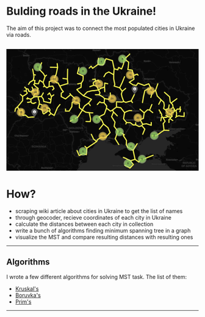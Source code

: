 # Bulding roads in the Ukraine!
The aim of this project was to connect the most populated cities in Ukraine via roads. 

![final result](./img/map.png)
---
# How?
* scraping wiki article about cities in Ukraine to get the list of names
* through geocoder, recieve coordinates of each city in Ukraine
* calculate the distances between each city in collection
* write a bunch of algorithms finding minimum spanning tree in a graph
* visualize the MST and compare resulting distances with resulting ones

---
## Algorithms
I wrote a few different algorithms for solving MST task. The list of them:
* [Kruskal's](https://en.wikipedia.org/wiki/Kruskal%27s_algorithm)
* [Boruvka's](https://en.wikipedia.org/wiki/Bor%C5%AFvka%27s_algorithm)
* [Prim's](https://en.wikipedia.org/wiki/Prim%27s_algorithm)
---

